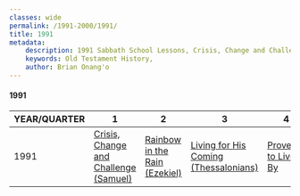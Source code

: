```yaml
---
classes: wide
permalink: /1991-2000/1991/
title: 1991
metadata:
    description: 1991 Sabbath School Lessons, Crisis, Change and Challenge (Samuel), Rainbow in the Rain (Ezekiel), Living for His Coming (Thessalonians), Proverbs to Live By
    keywords: Old Testament History,
    author: Brian Onang'o
---
```


#### 1991

YEAR/QUARTER |   1  | 2| 3| 4
-------------|------------|---|--|---
1991   |  [Crisis, Change and Challenge (Samuel)](/1991-2000/1991/quarter1) | [Rainbow in the Rain (Ezekiel)](/1991-2000/1991/quarter2) | [Living for His Coming (Thessalonians)](/1991-2000/1991/quarter3) | [Proverbs to Live By](/1991-2000/1991/quarter4) |
 